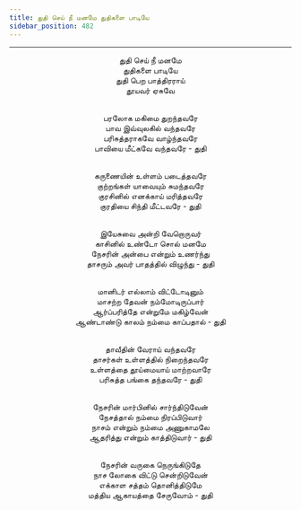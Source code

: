 ```yaml
---
title: துதி செய் நீ மனமே துதிகளை பாடியே
sidebar_position: 482
---
```


---
<center>
துதி செய் நீ மனமே<br/>
துதிகளை பாடியே<br/>
துதி பெற பாத்திரராய்<br/>
தூயவர் ஏசுவே<br/><br/>

பரலோக மகிமை துறந்தவரே<br/>
பாவ இவ்வுலகில் வந்தவரே<br/>
பரிசுத்தராகவே வாழ்ந்தவரே<br/>
பாவியை மீட்கவே வந்தவரே            - துதி<br/><br/>

கருணையின் உள்ளம் படைத்தவரே<br/>
குற்றங்கள் யாவையும் சுமந்தவரே<br/>
குரசினில் எனக்காய் மரித்தவரே<br/>
குரதியை சிந்தி மீட்டவரே            - துதி<br/><br/>

இயேசுவை அன்றி வேறொருவர்<br/>
காசினில் உண்டோ சொல் மனமே<br/>
நேசரின் அன்பை என்றும் உணர்ந்து<br/>
தாசரும் அவர் பாதத்தில் விழுந்து             - துதி<br/><br/>

மானிடர் எல்லாம் விட்டோடினும்<br/>
மாசற்ற தேவன் நம்மோடிருப்பார்<br/>
ஆர்ப்பரித்தே என்றுமே மகிழ்வேன்<br/>
ஆண்டாண்டு காலம் நம்மை காப்பதால்        - துதி<br/><br/>

தாவீதின் வேராய் வந்தவரே<br/>
தாசர்கள் உள்ளத்தில் நிறைந்தவரே<br/>
உள்ளத்தை தூய்மையாய் மாற்றவாரே<br/>
பரிசுத்த பங்கை தந்தவரே        - துதி<br/><br/>

நேசரின் மார்பினில் சார்ந்திடுவேன்<br/>
நேசத்தால் நம்மை நிரப்பிடுவார்<br/>
நாசம் என்றும் நம்மை அணுகாமலே<br/>
ஆதரித்து என்றும் காத்திடுவார்        - துதி<br/><br/>

நேசரின் வருகை நெருங்கிடுதே<br/>
நாச லோகை விட்டு சென்றிடுவேன்<br/>
எக்காள சத்தம் தொனித்திடுமே<br/>
மத்திய ஆகாயத்தை சேருவோம்        - துதி
</center>